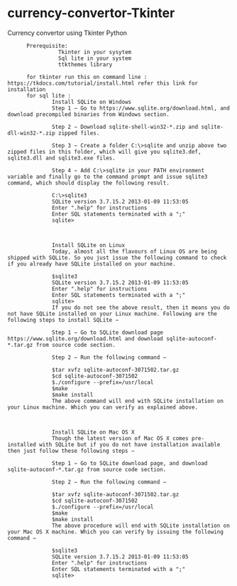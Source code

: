 # currency-convertor-Tkinter
Currency convertor using Tkinter Python

          Prerequisite:
                    Tkinter in your sysytem
                    Sql lite in your system
                    ttkthemes library

          for tkinter run this on command line : https://tkdocs.com/tutorial/install.html refer this link for installation
          for sql lite : 
                  Install SQLite on Windows
                  Step 1 − Go to https://www.sqlite.org/download.html, and download precompiled binaries from Windows section.

                  Step 2 − Download sqlite-shell-win32-*.zip and sqlite-dll-win32-*.zip zipped files.

                  Step 3 − Create a folder C:\>sqlite and unzip above two zipped files in this folder, which will give you sqlite3.def, sqlite3.dll and sqlite3.exe files.

                  Step 4 − Add C:\>sqlite in your PATH environment variable and finally go to the command prompt and issue sqlite3 command, which should display the following result.

                  C:\>sqlite3
                  SQLite version 3.7.15.2 2013-01-09 11:53:05
                  Enter ".help" for instructions
                  Enter SQL statements terminated with a ";"
                  sqlite>
                  
                  
                  
                  Install SQLite on Linux
                  Today, almost all the flavours of Linux OS are being shipped with SQLite. So you just issue the following command to check if you already have SQLite installed on your machine.

                  $sqlite3
                  SQLite version 3.7.15.2 2013-01-09 11:53:05
                  Enter ".help" for instructions
                  Enter SQL statements terminated with a ";"
                  sqlite>
                  If you do not see the above result, then it means you do not have SQLite installed on your Linux machine. Following are the following steps to install SQLite −

                  Step 1 − Go to SQLite download page https://www.sqlite.org/download.html and download sqlite-autoconf-*.tar.gz from source code section.

                  Step 2 − Run the following command −

                  $tar xvfz sqlite-autoconf-3071502.tar.gz
                  $cd sqlite-autoconf-3071502
                  $./configure --prefix=/usr/local
                  $make
                  $make install
                  The above command will end with SQLite installation on your Linux machine. Which you can verify as explained above.



                  Install SQLite on Mac OS X
                  Though the latest version of Mac OS X comes pre-installed with SQLite but if you do not have installation available then just follow these following steps −

                  Step 1 − Go to SQLite download page, and download sqlite-autoconf-*.tar.gz from source code section.

                  Step 2 − Run the following command −

                  $tar xvfz sqlite-autoconf-3071502.tar.gz
                  $cd sqlite-autoconf-3071502
                  $./configure --prefix=/usr/local
                  $make
                  $make install
                  The above procedure will end with SQLite installation on your Mac OS X machine. Which you can verify by issuing the following command −

                  $sqlite3
                  SQLite version 3.7.15.2 2013-01-09 11:53:05
                  Enter ".help" for instructions
                  Enter SQL statements terminated with a ";"
                  sqlite>
                                                

